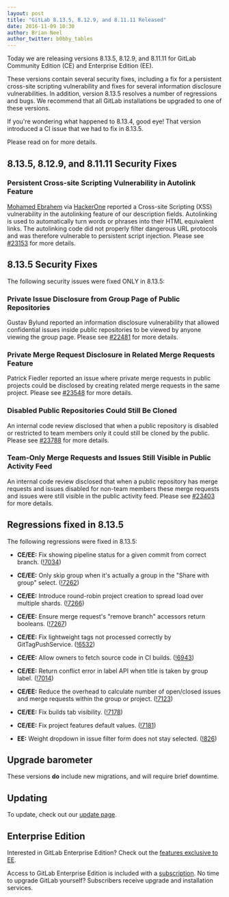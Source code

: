 ```yaml
---
layout: post
title: "GitLab 8.13.5, 8.12.9, and 8.11.11 Released"
date: 2016-11-09 10:30
author: Brian Neel
author_twitter: b0bby_tables
---
```


Today we are releasing versions 8.13.5, 8.12.9, and 8.11.11 for GitLab
Community Edition (CE) and Enterprise Edition (EE).

These versions contain several security fixes, including a fix for a
persistent cross-site scripting vulnerability and fixes for several
information disclosure vulnerabilities. In addition, version 8.13.5 resolves a
number of regressions and bugs. We recommend that all GitLab installations be
upgraded to one of these versions.

If you're wondering what happened to 8.13.4, good eye! That version introduced
a CI issue that we had to fix in 8.13.5.

Please read on for more details.

<!-- more -->

## 8.13.5, 8.12.9, and 8.11.11 Security Fixes

### Persistent Cross-site Scripting Vulnerability in Autolink Feature

[Mohamed Ebrahem] via [HackerOne] reported a Cross-site Scripting (XSS)
vulnerability in the autolinking feature of our description fields. Autolinking
is used to automatically turn words or phrases into their HTML equivalent links.
The autolinking code did not properly filter dangerous URL protocols and was
therefore vulnerable to persistent script injection. Please see [#23153] for more details.

[Mohamed Ebrahem]: https://www.facebook.com/PSX0S404
[HackerOne]: https://hackerone.com/
[#23153]: https://gitlab.com/gitlab-org/gitlab-ce/issues/23153

## 8.13.5 Security Fixes

The following security issues were fixed ONLY in 8.13.5:

### Private Issue Disclosure from Group Page of Public Repositories

Gustav Bylund reported an information disclosure vulnerability that allowed
confidential issues inside public repositories to be viewed by anyone viewing
the group page. Please see [#22481] for more details.

[#22481]: https://gitlab.com/gitlab-org/gitlab-ce/issues/22481

### Private Merge Request Disclosure in Related Merge Requests Feature

Patrick Fiedler reported an issue where private merge requests in public
projects could be disclosed by creating related merge requests in the same
project. Please see [#23548] for more details.

[#23548]: https://gitlab.com/gitlab-org/gitlab-ce/issues/23548

### Disabled Public Repositories Could Still Be Cloned

An internal code review disclosed that when a public repository is disabled or
restricted to team members only it could still be cloned by the public. Please
see [#23788] for more details.

[#23788]: https://gitlab.com/gitlab-org/gitlab-ce/issues/23788

### Team-Only Merge Requests and Issues Still Visible in Public Activity Feed

An internal code review disclosed that when a public repository has merge
requests and issues disabled for non-team members these merge requests and
issues were still visible in the public activity feed. Please see [#23403] for
more details.

[#23403]: https://gitlab.com/gitlab-org/gitlab-ce/issues/23403

## Regressions fixed in 8.13.5

The following regressions were fixed in 8.13.5:

- **CE/EE:** Fix showing pipeline status for a given commit from correct branch. ([!7034])
- **CE/EE:** Only skip group when it's actually a group in the "Share with group" select. ([!7262])
- **CE/EE:** Introduce round-robin project creation to spread load over multiple shards. ([!7266])
- **CE/EE:** Ensure merge request's "remove branch" accessors return booleans. ([!7267])
- **CE/EE:** Fix lightweight tags not processed correctly by GitTagPushService. ([!6532])
- **CE/EE:** Allow owners to fetch source code in CI builds. ([!6943])
- **CE/EE:** Return conflict error in label API when title is taken by group label. ([!7014])
- **CE/EE:** Reduce the overhead to calculate number of open/closed issues and merge requests within the group or project. ([!7123])
- **CE/EE:** Fix builds tab visibility. ([!7178])
- **CE/EE:** Fix project features default values. ([!7181])

- **EE:** Weight dropdown in issue filter form does not stay selected. ([!826])

[!7034]: https://gitlab.com/gitlab-org/gitlab-ce/merge_requests/7034
[!7262]: https://gitlab.com/gitlab-org/gitlab-ce/merge_requests/7262
[!7266]: https://gitlab.com/gitlab-org/gitlab-ce/merge_requests/7266
[!7267]: https://gitlab.com/gitlab-org/gitlab-ce/merge_requests/7267
[!6532]: https://gitlab.com/gitlab-org/gitlab-ce/merge_requests/6532
[!6943]: https://gitlab.com/gitlab-org/gitlab-ce/merge_requests/6943
[!7014]: https://gitlab.com/gitlab-org/gitlab-ce/merge_requests/7014
[!7123]: https://gitlab.com/gitlab-org/gitlab-ce/merge_requests/7123
[!7178]: https://gitlab.com/gitlab-org/gitlab-ce/merge_requests/7178
[!7181]: https://gitlab.com/gitlab-org/gitlab-ce/merge_requests/7181

[!826]: https://gitlab.com/gitlab-org/gitlabee/merge_requests/826

## Upgrade barometer

These versions **do** include new migrations, and will require brief downtime.

## Updating

To update, check out our [update page](https://about.gitlab.com/update).

## Enterprise Edition

Interested in GitLab Enterprise Edition? Check out the [features exclusive to
EE](https://about.gitlab.com/features/#enterprise).

Access to GitLab Enterprise Edition is included with a
[subscription](https://about.gitlab.com/pricing/). No time to upgrade GitLab
yourself? Subscribers receive upgrade and installation services.
